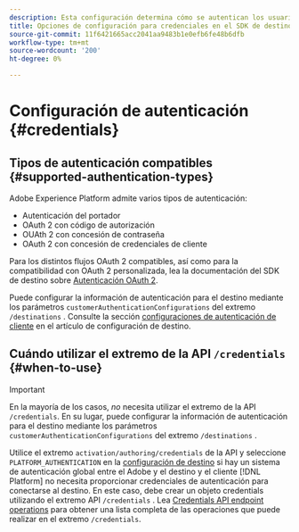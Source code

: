 ```yaml
---
description: Esta configuración determina cómo se autentican los usuarios de Adobe Experience Platform en el punto final de destino para activar los datos.
title: Opciones de configuración para credenciales en el SDK de destino
source-git-commit: 11f6421665acc2041aa9483b1e0efb6fe48b6dfb
workflow-type: tm+mt
source-wordcount: '200'
ht-degree: 0%

---
```


# Configuración de autenticación {#credentials}

## Tipos de autenticación compatibles {#supported-authentication-types}

Adobe Experience Platform admite varios tipos de autenticación:

* Autenticación del portador
* OAuth 2 con código de autorización
* OUAth 2 con concesión de contraseña
* OAuth 2 con concesión de credenciales de cliente

Para los distintos flujos OAuth 2 compatibles, así como para la compatibilidad con OAuth 2 personalizada, lea la documentación del SDK de destino sobre [Autenticación OAuth 2](./oauth2-authentication.md).

Puede configurar la información de autenticación para el destino mediante los parámetros `customerAuthenticationConfigurations` del extremo `/destinations` . Consulte la sección [configuraciones de autenticación de cliente](./destination-configuration.md#customer-authentication-configurations) en el artículo de configuración de destino.

## Cuándo utilizar el extremo de la API `/credentials` {#when-to-use}

>[!IMPORTANT]
>
>En la mayoría de los casos, *no* necesita utilizar el extremo de la API `/credentials`. En su lugar, puede configurar la información de autenticación para el destino mediante los parámetros `customerAuthenticationConfigurations` del extremo `/destinations` .

Utilice el extremo `activation/authoring/credentials` de la API y seleccione `PLATFORM_AUTHENTICATION` en la [configuración de destino](./destination-configuration.md#destination-delivery) si hay un sistema de autenticación global entre el Adobe y el destino y el cliente [!DNL Platform] no necesita proporcionar credenciales de autenticación para conectarse al destino. En este caso, debe crear un objeto credentials utilizando el extremo API `/credentials` . Lea [Credentials API endpoint operations](./credentials-configuration-api.md) para obtener una lista completa de las operaciones que puede realizar en el extremo `/credentials`.
